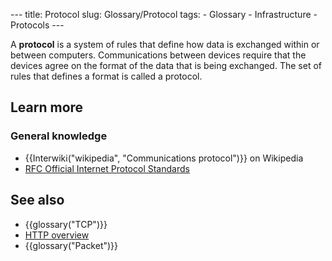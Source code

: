 --- title: Protocol slug: Glossary/Protocol tags: - Glossary - Infrastructure - Protocols ---

A **protocol** is a system of rules that define how data is exchanged within or between computers. Communications between devices require that the devices agree on the format of the data that is being exchanged. The set of rules that defines a format is called a protocol.

Learn more
----------

### General knowledge

-   {{Interwiki("wikipedia", "Communications protocol")}} on Wikipedia
-   [RFC Official Internet Protocol Standards](https://www.rfc-editor.org/search/standards.php)

See also
--------

-   {{glossary("TCP")}}
-   [HTTP overview](/en-US/docs/Web/HTTP/Overview)
-   {{glossary("Packet")}}
